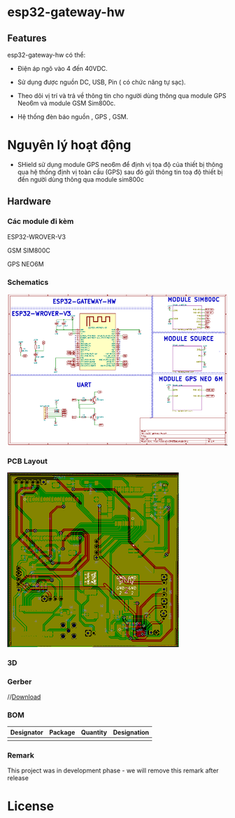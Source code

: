 # esp32-gateway-hw

## Features

esp32-gateway-hw có thể:
- Điện áp ngõ vào 4 đến 40VDC.

- Sử dụng được nguồn DC, USB, Pin ( có chức năng tự sạc).

- Theo dõi vị trí và trả về thông tin cho người dùng thông qua module GPS Neo6m và module GSM Sim800c.

- Hệ thống đèn báo nguồn , GPS , GSM.


# Nguyên lý hoạt động

- SHield sử dụng module GPS neo6m để định vị tọa độ của thiết bị thông qua hệ thống định vị toàn cầu (GPS) sau đó gửi thông tin toạ độ thiết bị đến người dùng thông qua module sim800c

## Hardware

### Các module đi kèm

ESP32-WROVER-V3

GSM SIM800C

GPS NEO6M

### Schematics

[![Schematic](assets/schematic.png)](assets/output.svg)

### PCB Layout

[![PCB](assets/layout.png)](assets/layout.svg)

### 3D



### Gerber

//[Download](./assets/esp32-cam-shield.zip)

### BOM 

| Designator | Package | Quantity | Designation  |
|---------------------|--------------------------------|----------|-------------------------|
|		      |		                       |	  |	                    |
### Remark

This project was in development phase - we will remove this remark after release

# License

